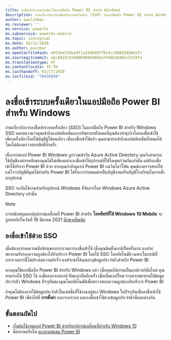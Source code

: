 ```yaml
---
title: ลงชื่อเข้าระบบครั้งเดียวในแอปมือถือ Power BI สำหรับ Windows
description: อ่านเกี่ยวกับการลงชื่อเข้าระบบครั้งเดียว (SSO) ในแอปมือถือ Power BI สำหรับ Windows SSO หมายความว่าคุณเข้าถึงแอปพลิเคชันและทรัพยากรทั้งหมดที่คุณต้องทำธุรกิจโดยลงชื่อเข้าใช้เพียงครั้งเดียวโดยใช้บัญชีผู้ใช้คนเดียว
author: paulinbar
ms.reviewer: ''
ms.service: powerbi
ms.subservice: powerbi-mobile
ms.topic: conceptual
ms.date: 03/11/2020
ms.author: painbar
ms.openlocfilehash: e9156e539ee9f1a344b89f7814c148829498e5fc
ms.sourcegitcommit: abc8419155dd869096368ba744883b865c5329fa
ms.translationtype: HT
ms.contentlocale: th-TH
ms.lasthandoff: 03/17/2020
ms.locfileid: "79435938"
---
```

# <a name="single-sign-on-in-the-power-bi-mobile-windows-app"></a>ลงชื่อเข้าระบบครั้งเดียวในแอปมือถือ Power BI สำหรับ Windows

อ่านเกี่ยวกับการลงชื่อเข้าระบบครั้งเดียว (SSO) ในแอปมือถือ Power BI สำหรับ Windows SSO หมายความว่าคุณเข้าถึงแอปพลิเคชันและทรัพยากรทั้งหมดที่คุณต้องทำธุรกิจโดยลงชื่อเข้าใช้เพียงครั้งเดียวโดยใช้บัญชีผู้ใช้คนเดียว เมื่อลงชื่อเข้าใช้แล้ว คุณสามารถเข้าถึงแอปพลิเคชันทั้งหมดได้โดยไม่ต้องตรวจสอบสิทธิ์อีกครั้ง 

เนื่องจากแอป Power BI Windows ถูกรวมเข้ากับ Azure Active Directory คุณจึงสามารถใช้บัญชีองค์กรหลักของคุณได้ไม่เพียงแต่จะลงชื่อเข้าใช้อุปกรณ์ที่ใช้โดเมนร่วมกันเท่านั้น แต่ยังลงชื่อเข้าใช้บริการ Power BI ด้วย หากคุณกำลังดูแอป Power BI บนวินโดว์โฟน คุณต้องตรวจสอบให้แน่ใจว่าบัญชีที่คุณใช้สำหรับ Power BI ได้รับการกำหนดค่าเป็นบัญชีงานหรือบัญชีโรงเรียนในการตั้งค่าอุปกรณ์  

SSO จะเปิดใช้งานสำหรับอุปกรณ์ Windows ที่จัดการโดย Windows Azure Active Directory เท่านั้น

>[!NOTE]
>การสนับสนุนแอปอุปกรณ์เคลื่อนที่ Power BI สำหรับ **โทรศัพท์ที่ใช้ Windows 10 Mobile** จะถูกยกเลิกในวันที่ 16 มีนาคม 2021 [ศึกษาเพิ่มเติม](https://go.microsoft.com/fwlink/?linkid=2121400)

## <a name="sign-in-with-sso"></a>ลงชื่อเข้าใช้ด้วย SSO

เมื่อต้องการลดความซับซ้อนของกระบวนการลงชื่อเข้าใช้ เมื่อคุณติดตั้งแอปเป็นครั้งแรก แอปจะพยายามรับรองความถูกต้องไปยังบริการ Power BI โดยใช้ SSO โดยอัตโนมัติ เฉพาะในกรณีที่กระบวนการนี้ไม่ประสบความสำเร็จ แอปจะขอให้คุณระบุข้อมูลประจำตัวสำหรับ Power BI  

หากคุณใช้แอปมือถือ Power BI สำหรับ Windows แล้ว เมื่อคุณอัปเกรดเป็นแอปเวอร์ชันใหม่ คุณสามารถใช้ SSO ได้ ลงชื่อออกจากแอป ปิดและเปิดอีกครั้ง เมื่อเปิดแอปใหม่ ระบบจะพยายามใช้ข้อมูลประจำตัว Windows ปัจจุบันของคุณโดยอัตโนมัติเพื่อตรวจสอบความถูกต้องกับบริการ Power BI 

ถ้าคุณไม่ต้องการใช้ข้อมูลประจำตัวในเซสชั่นที่ใช้งานอยู่ของ Windows ในปัจจุบันเพื่อลงชื่อเข้าใช้ Power BI เพียงไปที่ **การตั้งค่า** ออกจากระบบ และลงชื่อเข้าใช้ด้วยข้อมูลประจำตัวที่แตกต่างกัน 
 
## <a name="next-steps"></a>ขั้นตอนถัดไป

- [เริ่มต้นใช้งานแอป Power BI สำหรับอุปกรณ์เคลื่อนที่สำหรับ Windows 10](mobile-windows-10-phone-app-get-started.md)
- มีคำถามหรือไม่ [ลองถามชุมชน Power BI](https://community.powerbi.com/)

